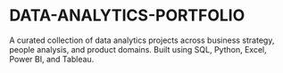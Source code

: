 # DATA-ANALYTICS-PORTFOLIO
A curated collection of data analytics projects across business strategy, people analysis, and product domains. Built using SQL, Python, Excel, Power BI, and Tableau.
